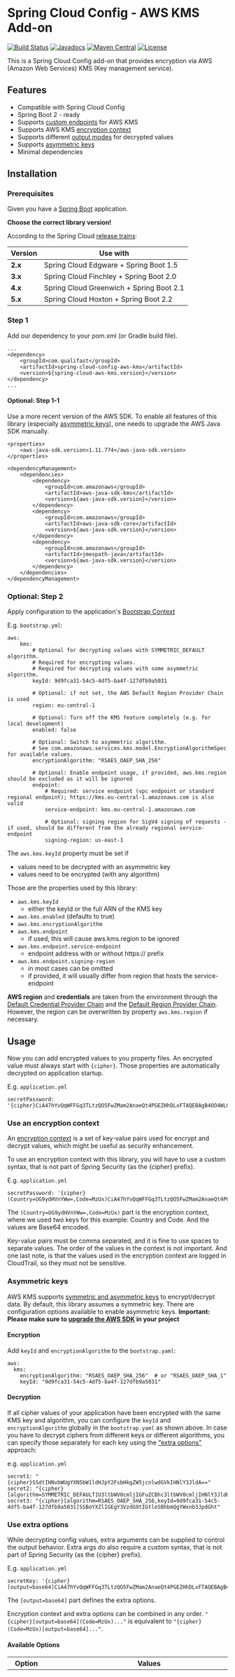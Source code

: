 Spring Cloud Config - AWS KMS Add-on
====================================

[![Build Status](https://travis-ci.org/zalando/spring-cloud-config-aws-kms.svg?branch=master)](https://travis-ci.org/zalando/spring-cloud-config-aws-kms)
[![Javadocs](http://javadoc.io/badge/org.zalando/spring-cloud-config-aws-kms.svg?color=blue)](http://javadoc.io/doc/org.zalando/spring-cloud-config-aws-kms)
[![Maven Central](https://img.shields.io/maven-central/v/org.zalando/spring-cloud-config-aws-kms.svg)](https://maven-badges.herokuapp.com/maven-central/org.zalando/spring-cloud-config-aws-kms)
[![License](https://img.shields.io/badge/license-Apache_2.0-blue.svg)](https://raw.githubusercontent.com/zalando-incubator/aws-support-spring-boot-starter/master/LICENSE)

This is a Spring Cloud Config add-on that provides encryption via AWS (Amazon Web Services) KMS (Key management service).

Features
--------

* Compatible with Spring Cloud Config
* Spring Boot 2 - ready
* Supports [custom endpoints](#optional-step-2) for AWS KMS
* Supports AWS KMS [encryption context](#use-an-encryption-context)
* Supports different [output modes](#available-options) for decrypted values
* Supports [asymmetric keys](#asymmetric-keys)
* Minimal dependencies 

Installation
------------

### Prerequisites
Given you have a [Spring Boot](http://projects.spring.io/spring-boot/) application.

**Choose the correct library version!**

According to the Spring Cloud [release trains](https://spring.io/projects/spring-cloud#release-trains):

Version | Use with
------- | ---------------------------------------
**2.x** | Spring Cloud Edgware + Spring Boot 1.5
**3.x** | Spring Cloud Finchley + Spring Boot 2.0
**4.x** | Spring Cloud Greenwich + Spring Boot 2.1
**5.x** | Spring Cloud Hoxton + Spring Boot 2.2

### Step 1
Add our dependency to your pom.xml (or Gradle build file).

    ...
    <dependency>
        <groupId>com.qualifast</groupId>
        <artifactId>spring-cloud-config-aws-kms</artifactId>
        <version>${spring-cloud-aws-kms.version}</version>
    </dependency>
    ...
    
#### Optional: Step 1-1
Use a more recent version of the AWS SDK. To enable all features of this library
(especially [asymmetric keys](#asymmetric-keys)), one needs to upgrade the AWS Java SDK
manually.

    <properties>
        <aws-java-sdk.version>1.11.774</aws-java-sdk.version>
    </properties>

    <dependencyManagement>
        <dependencies>
            <dependency>
                <groupId>com.amazonaws</groupId>
                <artifactId>aws-java-sdk-kms</artifactId>
                <version>${aws-java-sdk.version}</version>
            </dependency>
            <dependency>
                <groupId>com.amazonaws</groupId>
                <artifactId>aws-java-sdk-core</artifactId>
                <version>${aws-java-sdk.version}</version>
            </dependency>
            <dependency>
                <groupId>com.amazonaws</groupId>
                <artifactId>jmespath-java</artifactId>
                <version>${aws-java-sdk.version}</version>
            </dependency>
        </dependencies>
    </dependencyManagement>


### Optional: Step 2
Apply configuration to the application's [Bootstrap Context](http://cloud.spring.io/spring-cloud-static/Greenwich.RELEASE/single/spring-cloud.html#_the_bootstrap_application_context)

E.g. `bootstrap.yml`:

    aws:
        kms:
            # Optional for decrypting values with SYMMETRIC_DEFAULT algorithm.
            # Required for encrypting values.
            # Required for decrypting values with some asymmetric algorithm. 
            keyId: 9d9fca31-54c5-4df5-ba4f-127dfb9a5031
            
            # Optional: if not set, the AWS Default Region Provider Chain is used
            region: eu-central-1
            
            # Optional: Turn off the KMS feature completely (e.g. for local development) 
            enabled: false
            
            # Optional: Switch to asymmetric algorithm.
            # See com.amazonaws.services.kms.model.EncryptionAlgorithmSpec for available values.
            encryptionAlgorithm: "RSAES_OAEP_SHA_256"
            
            # Optional: Enable endpoint usage, if provided, aws.kms.region should be excluded as it will be ignored
            endpoint:
                # Required: service endpoint (vpc endpoint or standard regional endpoint); https://kms.eu-central-1.amazonaws.com is also valid
                service-endpoint: kms.eu-central-1.amazonaws.com
                
                # Optional: signing region for SigV4 signing of requests - if used, should be different from the already regional service-endpoint
                signing-region: us-east-1
                
                

The `aws.kms.keyId` property must be set if
  - values need to be decrypted with an asymmetric key
  - values need to be encrypted (with any algorithm)
  
Those are the properties used by this library:

- `aws.kms.keyId`
    - either the keyId or the full ARN of the KMS key
- `aws.kms.enabled` (defaults to true)
- `aws.kms.encryptionAlgorithm`
- `aws.kms.endpoint`
    - if used, this will cause aws.kms.region to be ignored
- `aws.kms.endpoint.service-endpoint`
    - endpoint address with or without https:// prefix
- `aws.kms.endpoint.signing-region` 
    - in most cases can be omitted
    - if provided, it will usually differ from region that hosts the service-endpoint
 

**AWS region** and **credentials** are taken from the environment through the
[Default Credential Provider Chain](http://docs.aws.amazon.com/sdk-for-java/v1/developer-guide/credentials.html#credentials-default)
and the [Default Region Provider Chain](http://docs.aws.amazon.com/sdk-for-java/v1/developer-guide/java-dg-region-selection.html#automatically-determine-the-aws-region-from-the-environment).
However, the region can be overwritten by property `aws.kms.region` if necessary.

Usage
-----

Now you can add encrypted values to you property files. An encrypted value must always start with `{cipher}`.
Those properties are automatically decrypted on application startup.

E.g. `application.yml`

    secretPassword: '{cipher}CiA47hYvQqWFFGq3TLtzQO5FwZMam2AnaeQt4PGEZHhDLxFTAQEBAgB4OO4WL0KlhRRqt0y7c0DuRcGTGptgJ8nkLeDxhGR4Qy8AAABqMGgGCSqGSIb3DQEHBqBbMFkCAQAwVAYJKoZIhvcNAQcBMB4GCWCGSAFlAwQBLjARBAx61LJpXQwgTcnGeSQCARCAJ4xhpGC5HT2xT+Vhy2iAuT+P/PLliZK5u6CiGhgudteZsCr7VJ/1aw=='

### Use an encryption context

An [encryption context](http://docs.aws.amazon.com/kms/latest/developerguide/encryption-context.html)
is a set of key-value pairs used for encrypt and decrypt values, which might be useful as security
enhancement.

To use an encryption context with this library, you will have to use a custom syntax, that is not part
of Spring Security (as the {cipher} prefix).

E.g. `application.yml`

    secretPassword: '{cipher}(Country=UG9ydHVnYWw=,Code=MzUx)CiA47hYvQqWFFGq3TLtzQO5FwZMam2AnaeQt4PGEZHhDLxFTAQEBAgB4OO4WL0KlhRRqt0y7c0DuRcGTGptgJ8nkLeDxhGR4Qy8AAABqMGgGCSqGSIb3DQEHBqBbMFkCAQAwVAYJKoZIhvcNAQcBMB4GCWCGSAFlAwQBLjARBAx61LJpXQwgTcnGeSQCARCAJ4xhpGC5HT2xT+Vhy2iAuT+P/PLliZK5u6CiGhgudteZsCr7VJ/1aw=='

The `(Country=UG9ydHVnYWw=,Code=MzUx)` part is the encryption context, where we used two keys for
this example: Country and Code. And the values are Base64 encoded.

Key-value pairs must be comma separated, and it is fine to use spaces to separate values. The order of the
values in the context is not important. And one last note, is that the values used in the encryption
context are logged in CloudTrail, so they must not be sensitive.

### Asymmetric keys

AWS KMS supports [symmetric and asymmetric keys](https://docs.aws.amazon.com/kms/latest/developerguide/symmetric-asymmetric.html)
to encrypt/decrypt data. By default, this library assumes a symmetric key. There are configuration options available to
enable asymmetric keys. **Important: Please make sure to [upgrade the AWS SDK](#optional-step-1-1) in your project**

#### Encryption

Add `keyId` and `encryptionAlgorithm` to the `bootstrap.yaml`:

    aws:
      kms:
        encryptionAlgorithm: "RSAES_OAEP_SHA_256"  # or "RSAES_OAEP_SHA_1"
        keyId: "9d9fca31-54c5-4df5-ba4f-127dfb9a5031"


#### Decryption

If all cipher values of your application have been encrypted with the
same KMS key and algorithm, you can configure the `keyId` and `encryptionAlgorithm`
globally in the `bootstrap.yaml` as shown above. In case you have to decrypt
ciphers from different keys or different algorithms, you can specify those
separately for each key using the ["extra options"](#use-extra-options) approach:

e.g. `application.yml`

    secret1: "{cipher}SSdtIHNvbWUgYXN5bW1ldHJpY2FsbHkgZW5jcnlwdGVkIHNlY3JldA=="
    secret2: "{cipher}[algorithm=SYMMETRIC_DEFAULT]U3ltbWV0cmljIGFuZCBhc3ltbWV0cmljIHNlY3JldHMgY2FuIGJlIG1peGVk"
    secret3: "{cipher}[algorithm=RSAES_OAEP_SHA_256,keyId=9d9fca31-54c5-4df5-ba4f-127dfb9a5031]SSBoYXZlIGEgY3VzdG9tIGtleSBhbmQgYWxnb3JpdGht"

### Use extra options

While decrypting config values, extra arguments can be supplied to control the output behavior.
Extra args do also require a custom syntax, that is not part of Spring Security (as the {cipher} prefix).

E.g. `application.yml`

    secretKey: '{cipher}[output=base64]CiA47hYvQqWFFGq3TLtzQO5FwZMam2AnaeQt4PGEZHhDLxFTAQEBAgB4OO4WL0KlhRRqt0y7c0DuRcGTGptgJ8nkLeDxhGR4Qy8AAABqMGgGCSqGSIb3DQEHBqBbMFkCAQAwVAYJKoZIhvcNAQcBMB4GCWCGSAFlAwQBLjARBAx61LJpXQwgTcnGeSQCARCAJ4xhpGC5HT2xT+Vhy2iAuT+P/PLliZK5u6CiGhgudteZsCr7VJ/1aw=='

The `[output=base64]` part defines the extra options.

Encryption context and extra options can be combined in any order.
`"{cipher}[output=base64](Code=MzUx)..."` is equivalent to `"{cipher}(Code=MzUx)[output=base64]..."`.

#### Available Options
| Option | Values | Default | Description |
| ------ | ------ | ------- | ----------- |
| output | `plain`, `base64` | `plain` | `plain` returns the decrypted secret as simple String. `base64` returns the decrypted secret in Base64 encoding. This is useful in cases where the plaintext secret contains non-printable characters (e.g. random AES keys) |
| algorithm | as defined in `com.amazonaws.services.kms.model.EncryptionAlgorithmSpec` | `null` | Use the algorithm to decrypt the cipher text. |
| keyId | ID or full ARN of a KMS key | `null` | Use the given key to decrypt the cipher text |


FAQ
---

### Error with Spring Cloud Config Server

When using this library together with `spring-cloud-config-server` some users saw this error:

    org.springframework.beans.factory.UnsatisfiedDependencyException: Error creating bean with name 'org.springframework.cloud.config.server.config.EncryptionAutoConfiguration$EncryptorConfiguration': Unsatisfied dependency expressed through field 'encryptor'; nested exception is org.springframework.beans.factory.NoUniqueBeanDefinitionException: No qualifying bean of type 'org.springframework.security.crypto.encrypt.TextEncryptor' available: expected single matching bean but found 2: defaultTextEncryptor,kmsTextEncryptor
        at org.springframework.beans.factory.annotation.AutowiredAnnotationBeanPostProcessor$AutowiredFieldElement.inject(AutowiredAnnotationBeanPostProcessor.java:643) ~[spring-beans-5.2.4.RELEASE.jar:5.2.4.RELEASE]
        at org.springframework.beans.factory.annotation.InjectionMetadata.inject(InjectionMetadata.java:130) ~[spring-beans-5.2.4.RELEASE.jar:5.2.4.RELEASE]
        at org.springframework.beans.factory.annotation.AutowiredAnnotationBeanPostProcessor.postProcessProperties(AutowiredAnnotationBeanPostProcessor.java:399) ~[spring-beans-5.2.4.RELEASE.jar:5.2.4.RELEASE]
        at org.springframework.beans.factory.support.AbstractAutowireCapableBeanFactory.populateBean(AbstractAutowireCapableBeanFactory.java:1422) ~[spring-beans-5.2.4.RELEASE.jar:5.2.4.RELEASE]
        ...
    Caused by: org.springframework.beans.factory.NoUniqueBeanDefinitionException: No qualifying bean of type 'org.springframework.security.crypto.encrypt.TextEncryptor' available: expected single matching bean but found 2: defaultTextEncryptor,kmsTextEncryptor
        at org.springframework.beans.factory.config.DependencyDescriptor.resolveNotUnique(DependencyDescriptor.java:220) ~[spring-beans-5.2.4.RELEASE.jar:5.2.4.RELEASE]
        at org.springframework.beans.factory.support.DefaultListableBeanFactory.doResolveDependency(DefaultListableBeanFactory.java:1265) ~[spring-beans-5.2.4.RELEASE.jar:5.2.4.RELEASE]
        at org.springframework.beans.factory.support.DefaultListableBeanFactory.resolveDependency(DefaultListableBeanFactory.java:1207) ~[spring-beans-5.2.4.RELEASE.jar:5.2.4.RELEASE]
        at org.springframework.beans.factory.annotation.AutowiredAnnotationBeanPostProcessor$AutowiredFieldElement.inject(AutowiredAnnotationBeanPostProcessor.java:640) ~[spring-beans-5.2.4.RELEASE.jar:5.2.4.RELEASE]
        ...
        
The solution is to make sure, that `spring-cloud-config-aws-kms` appears above `spring-cloud-config-server`
in the list of dependencies of your maven `pom.xml` file. Please take a look at the
[ConfigServerTest](https://github.com/zalando/spring-cloud-config-aws-kms/blob/master/tests/integration-test-3/src/test/java/de/zalando/spring/cloud/config/aws/kms/it/ConfigServerTest.java)
in the module integration-test-3 for usage with Spring Cloud Config Server. 

### How to get the cipher text?

The Spring Cloud Config Server library provides an endpoint to encrypt plain text strings. Make sure to secure this endpoint properly!
See [reference](http://cloud.spring.io/spring-cloud-config/spring-cloud-config.html#_encryption_and_decryption) for details.

You can also use [AWS CLI](http://docs.aws.amazon.com/cli/latest/reference/kms/encrypt.html#examples) or our small
[CLI tool](https://github.com/zalando/spring-cloud-config-aws-kms/tree/master/encryption-cli) to encrypt and decrypt values.

Development
-----------

### Run Test Suite

    mvn clean test
    
### Coverage Report

    open coverage/target/site/jacoco/index.html

Releases
--------

### Release to Maven Central

    mvn clean release:prepare -Dresume=false

    mvn release:perform

Contributing
------------

Contributions are highly welcome. For details please refer to the [guidelines](https://github.com/zalando/spring-cloud-config-aws-kms/tree/master/CONTRIBUTING.md).

License
-------

Copyright (C) 2015 Zalando SE (https://tech.zalando.com)

Licensed under the Apache License, Version 2.0 (the "License");
you may not use this file except in compliance with the License.
You may obtain a copy of the License at

    http://www.apache.org/licenses/LICENSE-2.0

Unless required by applicable law or agreed to in writing, software
distributed under the License is distributed on an "AS IS" BASIS,
WITHOUT WARRANTIES OR CONDITIONS OF ANY KIND, either express or implied.
See the License for the specific language governing permissions and
limitations under the License.
